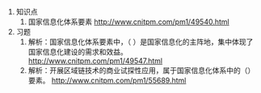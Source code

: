 1. 知识点
    1. 国家信息化体系要素 http://www.cnitpm.com/pm1/49540.html
2. 习题
    1. 解析：国家信息化体系要素中，（ ）是国家信息化的主阵地，集中体现了国家信息化建设的需求和效益。http://www.cnitpm.com/pm1/49547.html
    2. 解析：开展区域链技术的商业试探性应用，属于国家信息化体系中的（）要素。 http://www.cnitpm.com/pm1/55689.html